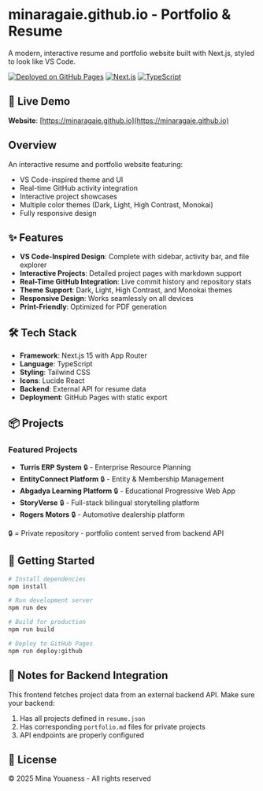 # minaragaie.github.io - Portfolio & Resume

A modern, interactive resume and portfolio website built with Next.js, styled to look like VS Code.

[![Deployed on GitHub Pages](https://img.shields.io/badge/Deployed%20on-GitHub%20Pages-181717?style=for-the-badge&logo=github)](https://minaragaie.github.io)
[![Next.js](https://img.shields.io/badge/Next.js-15-black?style=for-the-badge&logo=next.js)](https://nextjs.org/)
[![TypeScript](https://img.shields.io/badge/TypeScript-5.0-blue?style=for-the-badge&logo=typescript)](https://www.typescriptlang.org/)

## 🚀 Live Demo

**Website**: [https://minaragaie.github.io](https://minaragaie.github.io)

## Overview

An interactive resume and portfolio website featuring:
- VS Code-inspired theme and UI
- Real-time GitHub activity integration
- Interactive project showcases
- Multiple color themes (Dark, Light, High Contrast, Monokai)
- Fully responsive design

## ✨ Features

- **VS Code-Inspired Design**: Complete with sidebar, activity bar, and file explorer
- **Interactive Projects**: Detailed project pages with markdown support
- **Real-Time GitHub Integration**: Live commit history and repository stats
- **Theme Support**: Dark, Light, High Contrast, and Monokai themes
- **Responsive Design**: Works seamlessly on all devices
- **Print-Friendly**: Optimized for PDF generation

## 🛠️ Tech Stack

- **Framework**: Next.js 15 with App Router
- **Language**: TypeScript
- **Styling**: Tailwind CSS
- **Icons**: Lucide React
- **Backend**: External API for resume data
- **Deployment**: GitHub Pages with static export

## 📦 Projects

### Featured Projects

- **Turris ERP System** 🔒 - Enterprise Resource Planning
- **EntityConnect Platform** 🔒 - Entity & Membership Management
- **Abgadya Learning Platform** 🔒 - Educational Progressive Web App
- **StoryVerse** 🔒 - Full-stack bilingual storytelling platform
- **Rogers Motors** 🔒 - Automotive dealership platform

🔒 = Private repository - portfolio content served from backend API

## 🚀 Getting Started

```bash
# Install dependencies
npm install

# Run development server
npm run dev

# Build for production
npm run build

# Deploy to GitHub Pages
npm run deploy:github
```

## 📝 Notes for Backend Integration

This frontend fetches project data from an external backend API. Make sure your backend:
1. Has all projects defined in `resume.json`
2. Has corresponding `portfolio.md` files for private projects
3. API endpoints are properly configured

## 📄 License

© 2025 Mina Youaness - All rights reserved
